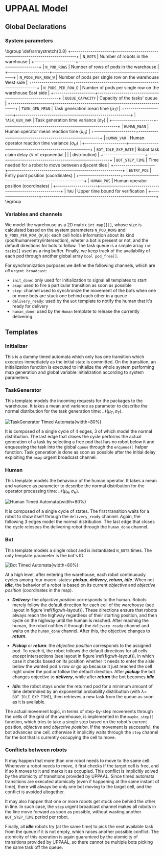 UPPAAL Model
============

Global Declarations
-------------------

### System parameters

\bgroup
\def\arraystretch{0.8}
+---------------------+----------------------------------------------------------+
| `N_BOTS`            | Number of robots in the warehouse                        |
+---------------------+----------------------------------------------------------+
| `N_POD_ROWS`        | Number of rows of pods in the warehouse                  |
+---------------------+----------------------------------------------------------+
| `N_PODS_PER_ROW_W`  | Number of pods per single row on the warehouse West side |
+---------------------+----------------------------------------------------------+
| `N_PODS_PER_ROW_E`  | Number of pods per single row on the warehouse East side |
+---------------------+----------------------------------------------------------+
| `QUEUE_CAPACITY`    | Capacity of the tasks' queue                             |
+---------------------+----------------------------------------------------------+
| `TASK_GEN_MEAN`     | Task generation mean time ($\mu_T$)                      |
+---------------------+----------------------------------------------------------+
| `TASK_GEN_VAR`      | Task generation time variance ($\sigma_T$)               |
+---------------------+----------------------------------------------------------+
| `HUMAN_MEAN`        | Human operator mean reaction time ($\mu_H$)              |
+---------------------+----------------------------------------------------------+
| `HUMAN_VAR`         | Human operator reaction time variance ($\sigma_H$)       |
+---------------------+----------------------------------------------------------+
| `BOT_IDLE_EXP_RATE` | Robot task claim delay ($\lambda$ of exponential         |
|                     | distribution)                                            |
+---------------------+----------------------------------------------------------+
| `BOT_STEP_TIME`     | Time needed for a robot to move between adjacent tiles   |
+---------------------+----------------------------------------------------------+
| `ENTRY_POS`         | Entry point position (coordinates)                       |
+---------------------+----------------------------------------------------------+
| `HUMAN_POS`         | Human operator position (coordinates)                    |
+---------------------+----------------------------------------------------------+
| `TAU`               | Upper time bound for verification                        |
+---------------------+----------------------------------------------------------+
\egroup

### Variables and channels

We model the warehouse as a 2D matrix `int map[][]`, whose size is calculated
based on the system parameters `N_POD_ROWS` and `N_PODS_PER_ROW_{W,E}`: each
cell holds information about its kind (pod/human/entry/intersection), wheter a
bot is present or not, and the default directions for bots to follow. The task
queue is a simple array `int tasks[]` used as a ring buffer. Finally, we keep
track of the availability of each pod through another global array
`bool pod_free[]`.

For synchronization purposes we define the following channels, which are *all*
`urgent broadcast`:

- `init_done`: only used for initialization to signal all templates to start
- `asap`: used to fire a particular transition as soon as possible
- `step`: channel used to synchronize the movement of the bots when one or more
  bots are stuck one behind each other in a queue
- `delivery_ready`: used by the `Bot` template to notify the human that it's
  ready for delivery
- `human_done`: used by the `Human` template to release the currently delivering

Templates
---------

### Initializer

This is a dummy timed automata which only has one transition which executes
immediately as the initial state is committed. On the transition, an
initialization function is executed to initialize the whole system performing
map generation and global variable initialization according to system
parameters.

### TaskGenerator

This template models the incoming requests for the packages to the warehouse. It
takes a mean and variance as parameter to describe the normal distribution for
the task generation time: $\mathcal{N}(\mu_T, \sigma_T)$.

![TaskGenerator Timed Automata](assets/ta_taskgenerator.png){width=80%}

It is composed of a single cycle of 4 edges, 3 of which model the normal
distribution. The last edge that closes the cycle performs the actual generation
of a task by selecting a free pod that has no robot below it and enqueueing the
task into the global `queue` through the `enqueue()` helper function. Task
generation is done as soon as possible after the initial delay exploiting the
`asap` urgent broadcast channel.

### Human

This template models the behaviour of the human operator. It takes a mean and
variance as parameter to describe the normal distribution for the operator
processing time: $\mathcal{N}(\mu_H, \sigma_H)$.

![Human Timed Automata](assets/ta_human.png){width=80%}

It is composed of a single cycle of states. The first transition waits for a
robot to show itself through the `delivery_ready` channel. Again, the following
3 edges model the normal distribution. The last edge that closes the cycle
releseas the delivering robot through the `human_done` channel.

### Bot

This template models a single robot and is instantiated `N_BOTS` times. The only
template parameter is the bot's ID.

![Bot Timed Automata](assets/ta_bot.png){width=80%}

At a high level, after entering the warehouse, each robot continuously cycles
among four macro-states: ***pickup***, ***delivery***, ***return***, ***idle***.
When not ***idle***, the behavior of a robot is based on its current *objective*
and *objective position* (coordinates in the map).

- ***Delivery***: the *objective position* corresponds to the human. Robots
   merely follow the default direction for each cell of the warehouse (see
   layout in figure \ref{fig:wh-layout}). These directions ensure that robots
   always reach the highway regardless of their starting position, and then
   cycle on the highway until the human is reached. After reaching the human,
   the robot notifies it through the `delivery_ready` channel and waits on the
   `human_done` channel. After this, the objective changes to ***return***.

- ***Pickup*** or ***return***: the *objective position* corresponds to the
   assigned pod. To reach it, the robot follows the default directions for all
   cells *except* intersections (see layout in figure \ref{fig:wh-layout}), in
   which case it checks based on its position whether it needs to enter the
   aisle below the wanted pod's row *or* go up because it just reached the cell
   right under the pod *or* follow the default direction. After ***pickup*** the
   bot changes objective to ***delivery***, while after ***return*** the bot
   becomes ***idle***.

- ***Idle***: the robot stays under the returned pod for a minimum amount of
  time determined by an exponential probability distribution (with $\lambda =$
  `BOT_IDLE_EXP_TIME`), then retrieves a new task from the queue as soon as
  it is available.

The actual movement logic, in terms of step-by-step movements through the cells
of the grid of the warehouse, is implemented in the `maybe_step()` function,
which tries to take a single step based on the robot's current position,
*objective* and *objective position*. If the movement is successful, the bot
advances one cell, otherwise it implicitly waits through the `step` channel for
the bot that is currently occupying the cell to move.

### Conflicts between robots

It may happen that more than one robot needs to move to the same cell. Whenever
a robot needs to move, it first checks if the target cell is free, and if so it
moves to it and marks it as occupied. This conflict is implicitly solved by the
atomicity of transitions provided by UPPAAL. Since timed automata transitions
are executed atomically (even if happening at the same instant of time), there
will always be only one bot moving to the target cell, and the conflict is
avoided altogether.

It may also happen that one or more robots get stuck one behind the other in
line. In such case, the `step` urgent broadcast channel makes all robots in the
line move forward as soon as possible, without wasting another `BOT_STEP_TIME`
period per robot.

Finally, all ***idle*** robots try (at the same time) to pick the next available
task from the queue if it is not empty, which raises another possible conflict.
The atomicity of this operation is again guaranteed by the atomicity of
transitions provided by UPPAAL, so there cannot be multiple bots picking the
same task off the queue.
